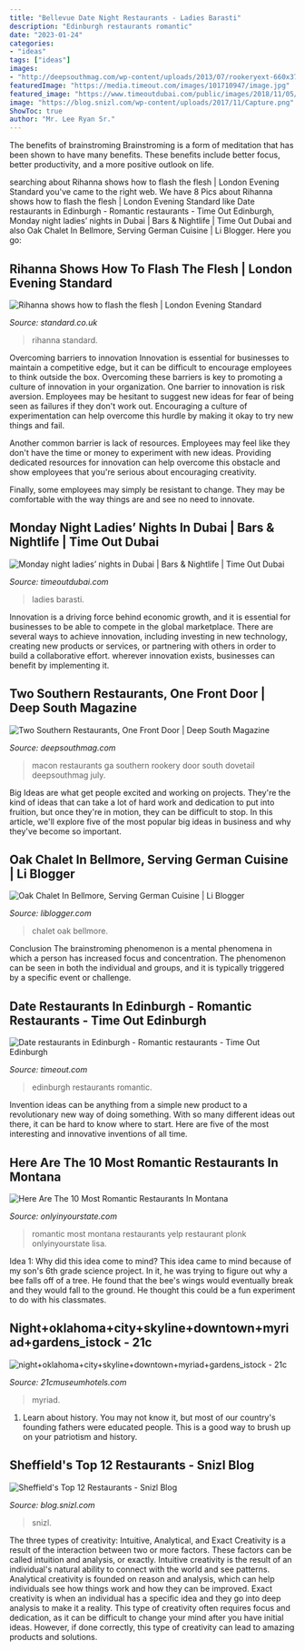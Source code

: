 ```yaml
---
title: "Bellevue Date Night Restaurants - Ladies Barasti"
description: "Edinburgh restaurants romantic"
date: "2023-01-24"
categories:
- "ideas"
tags: ["ideas"]
images:
- "http://deepsouthmag.com/wp-content/uploads/2013/07/rookeryext-660x375.jpg"
featuredImage: "https://media.timeout.com/images/101710947/image.jpg"
featured_image: "https://www.timeoutdubai.com/public/images/2018/11/05/Barasti.jpg"
image: "https://blog.snizl.com/wp-content/uploads/2017/11/Capture.png"
ShowToc: true
author: "Mr. Lee Ryan Sr."
---
```



The benefits of brainstroming
Brainstroming is a form of meditation that has been shown to have many benefits. These benefits include better focus, better productivity, and a more positive outlook on life.

	

		
searching about Rihanna shows how to flash the flesh | London Evening Standard you've came to the right web. We have 8 Pics about Rihanna shows how to flash the flesh | London Evening Standard like Date restaurants in Edinburgh - Romantic restaurants - Time Out Edinburgh, Monday night ladies’ nights in Dubai | Bars &amp; Nightlife | Time Out Dubai and also Oak Chalet In Bellmore, Serving German Cuisine | Li Blogger. Here you go:
		
    
## Rihanna Shows How To Flash The Flesh | London Evening Standard

<img loading=lazy src="https://www.standard.co.uk/s3fs-public/thumbnails/image/2012/05/11/09/rihanna.jpg" onerror="this.onerror=null;this.src='https://tse1.mm.bing.net/th?id=OIP.Hf4CQ68PIAPdTVudBmXrQAHaLH&amp;pid=15.1';" alt="Rihanna shows how to flash the flesh | London Evening Standard">

_Source: standard.co.uk_

>rihanna standard. 

	

Overcoming barriers to innovation
Innovation is essential for businesses to maintain a competitive edge, but it can be difficult to encourage employees to think outside the box. Overcoming these barriers is key to promoting a culture of innovation in your organization.
One barrier to innovation is risk aversion. Employees may be hesitant to suggest new ideas for fear of being seen as failures if they don't work out. Encouraging a culture of experimentation can help overcome this hurdle by making it okay to try new things and fail.

Another common barrier is lack of resources. Employees may feel like they don't have the time or money to experiment with new ideas. Providing dedicated resources for innovation can help overcome this obstacle and show employees that you're serious about encouraging creativity.

Finally, some employees may simply be resistant to change. They may be comfortable with the way things are and see no need to innovate.

    
## Monday Night Ladies’ Nights In Dubai | Bars &amp; Nightlife | Time Out Dubai

<img loading=lazy src="https://www.timeoutdubai.com/public/images/2018/11/05/Barasti.jpg" onerror="this.onerror=null;this.src='https://tse1.mm.bing.net/th?id=OIP.pxAvqHxlm8wiviP9tkETEAHaE8&amp;pid=15.1';" alt="Monday night ladies’ nights in Dubai | Bars &amp; Nightlife | Time Out Dubai">

_Source: timeoutdubai.com_

>ladies barasti. 

	

Innovation is a driving force behind economic growth, and it is essential for businesses to be able to compete in the global marketplace. There are several ways to achieve innovation, including investing in new technology, creating new products or services, or partnering with others in order to build a collaborative effort. wherever innovation exists, businesses can benefit by implementing it.

    
## Two Southern Restaurants, One Front Door | Deep South Magazine

<img loading=lazy src="http://deepsouthmag.com/wp-content/uploads/2013/07/rookeryext-660x375.jpg" onerror="this.onerror=null;this.src='https://tse3.mm.bing.net/th?id=OIP.2SZpPevD_20ND-7n_ZBehQHaEN&amp;pid=15.1';" alt="Two Southern Restaurants, One Front Door | Deep South Magazine">

_Source: deepsouthmag.com_

>macon restaurants ga southern rookery door south dovetail deepsouthmag july. 

	

Big Ideas are what get people excited and working on projects. They're the kind of ideas that can take a lot of hard work and dedication to put into fruition, but once they're in motion, they can be difficult to stop. In this article, we'll explore five of the most popular big ideas in business and why they've become so important.

    
## Oak Chalet In Bellmore, Serving German Cuisine | Li Blogger

<img loading=lazy src="https://www.liblogger.com/venues/oak-chalet-bellmore.JPG" onerror="this.onerror=null;this.src='https://tse2.mm.bing.net/th?id=OIP.qg4cyxdoBrB0qSmNU_70nAHaE7&amp;pid=15.1';" alt="Oak Chalet In Bellmore, Serving German Cuisine | Li Blogger">

_Source: liblogger.com_

>chalet oak bellmore. 

	

Conclusion
The brainstroming phenomenon is a mental phenomena in which a person has increased focus and concentration. The phenomenon can be seen in both the individual and groups, and it is typically triggered by a specific event or challenge.

    
## Date Restaurants In Edinburgh - Romantic Restaurants - Time Out Edinburgh

<img loading=lazy src="https://media.timeout.com/images/101710947/image.jpg" onerror="this.onerror=null;this.src='https://tse4.mm.bing.net/th?id=OIP.uM-9kG5HgOt5tiOqHvROBgHaE5&amp;pid=15.1';" alt="Date restaurants in Edinburgh - Romantic restaurants - Time Out Edinburgh">

_Source: timeout.com_

>edinburgh restaurants romantic. 

	

Invention ideas can be anything from a simple new product to a revolutionary new way of doing something. With so many different ideas out there, it can be hard to know where to start. Here are five of the most interesting and innovative inventions of all time.

    
## Here Are The 10 Most Romantic Restaurants In Montana

<img loading=lazy src="http://cdn.onlyinyourstate.com/wp-content/uploads/2017/11/o-55-5-700x466.jpg" onerror="this.onerror=null;this.src='https://tse2.mm.bing.net/th?id=OIP.l2v7aUEgq4qqONKxmn4gcwHaE7&amp;pid=15.1';" alt="Here Are The 10 Most Romantic Restaurants In Montana">

_Source: onlyinyourstate.com_

>romantic most montana restaurants yelp restaurant plonk onlyinyourstate lisa. 

	

Idea 1: Why did this idea come to mind?
This idea came to mind because of my son's 6th grade science project. In it, he was trying to figure out why a bee falls off of a tree. He found that the bee's wings would eventually break and they would fall to the ground. He thought this could be a fun experiment to do with his classmates.

    
## Night+oklahoma+city+skyline+downtown+myriad+gardens_istock - 21c

<img loading=lazy src="https://www.21cmuseumhotels.com/oklahomacity/wp-content/uploads/sites/12/2020/09/nightoklahomacityskylinedowntownmyriadgardens_istock.jpg" onerror="this.onerror=null;this.src='https://tse3.mm.bing.net/th?id=OIP.fjLs2G6U2xEIwai6avTPFwHaE8&amp;pid=15.1';" alt="night+oklahoma+city+skyline+downtown+myriad+gardens_istock - 21c">

_Source: 21cmuseumhotels.com_

>myriad. 

	

1) Learn about history. You may not know it, but most of our country's founding fathers were educated people. This is a good way to brush up on your patriotism and history. 

    
## Sheffield&#039;s Top 12 Restaurants - Snizl Blog

<img loading=lazy src="https://blog.snizl.com/wp-content/uploads/2017/11/Capture.png" onerror="this.onerror=null;this.src='https://tse4.mm.bing.net/th?id=OIP._zRc2a7ta4_5l0nTnintIwHaE4&amp;pid=15.1';" alt="Sheffield&#039;s Top 12 Restaurants - Snizl Blog">

_Source: blog.snizl.com_

>snizl. 

	

The three types of creativity: Intuitive, Analytical, and Exact
Creativity is a result of the interaction between two or more factors. These factors can be called intuition and analysis, or exactly. Intuitive creativity is the result of an individual's natural ability to connect with the world and see patterns. Analytical creativity is founded on reason and analysis, which can help individuals see how things work and how they can be improved. 
Exact creativity is when an individual has a specific idea and they go into deep analysis to make it a reality. This type of creativity often requires focus and dedication, as it can be difficult to change your mind after you have initial ideas. However, if done correctly, this type of creativity can lead to amazing products and solutions.

